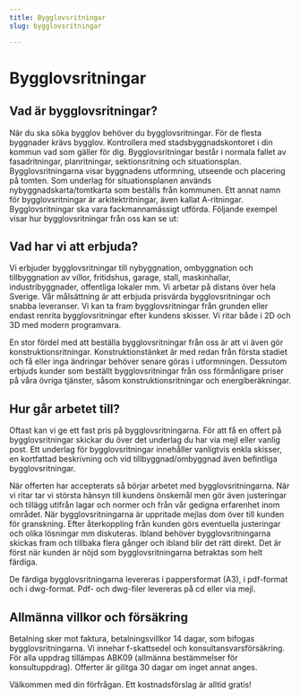 ```yaml
---
title: Bygglovsritningar
slug: bygglovsritningar

---
```

# Bygglovsritningar

## Vad är bygglovsritningar?

När du ska söka bygglov behöver du bygglovsritningar. För de flesta byggnader krävs bygglov. Kontrollera med stadsbyggnadskontoret i din kommun vad som gäller för dig. Bygglovsritningar består i normala fallet av fasadritningar, planritningar, sektionsritning och situationsplan. Bygglovsritningarna visar byggnadens utformning, utseende och placering på tomten. Som underlag för situationsplanen används nybyggnadskarta/tomtkarta som beställs från kommunen. Ett annat namn för bygglovsritningar är arkitektritningar, även kallat A-ritningar. Bygglovsritningar ska vara fackmannamässigt utförda. Följande exempel visar hur bygglovsritningar från oss kan se ut:

## Vad har vi att erbjuda?

Vi erbjuder bygglovsritningar till nybyggnation, ombyggnation och tillbyggnation av villor, fritidshus, garage, stall, maskinhallar, industribyggnader, offentliga lokaler mm. Vi arbetar på distans över hela Sverige. Vår målsättning är att erbjuda prisvärda bygglovsritningar och snabba leveranser. Vi kan ta fram bygglovsritningar från grunden eller endast renrita bygglovsritningar efter kundens skisser. Vi ritar både i 2D och 3D med modern programvara.

En stor fördel med att beställa bygglovsritningar från oss är att vi även gör konstruktionsritningar. Konstruktionstänket är med redan från första stadiet och få eller inga ändringar behöver senare göras i utformningen. Dessutom erbjuds kunder som beställt bygglovsritningar från oss förmånligare priser på våra övriga tjänster, såsom konstruktionsritningar och energiberäkningar.

## Hur går arbetet till?

Oftast kan vi ge ett fast pris på bygglovsritningarna. För att få en offert på bygglovsritningar skickar du över det underlag du har via mejl eller vanlig post. Ett underlag för bygglovsritningar innehåller vanligtvis enkla skisser, en kortfattad beskrivning och vid tillbyggnad/ombyggnad även befintliga bygglovsritningar.

När offerten har accepterats så börjar arbetet med bygglovsritningarna. När vi ritar tar vi största hänsyn till kundens önskemål men gör även justeringar och tillägg utifrån lagar och normer och från vår gedigna erfarenhet inom området. När bygglovsritningarna är uppritade mejlas dom över till kunden för granskning. Efter återkoppling från kunden görs eventuella justeringar och olika lösningar mm diskuteras. Ibland behöver bygglovsritningarna skickas fram och tillbaka flera gånger och ibland blir det rätt direkt. Det är först när kunden är nöjd som bygglovsritningarna betraktas som helt färdiga.

De färdiga bygglovsritningarna levereras i pappersformat (A3), i pdf-format och i dwg-format. Pdf- och dwg-filer levereras på cd eller via mejl.

## Allmänna villkor och försäkring

Betalning sker mot faktura, betalningsvillkor 14 dagar, som bifogas bygglovsritningarna. Vi innehar f-skattsedel och konsultansvarsförsäkring. För alla uppdrag tillämpas ABK09 (allmänna bestämmelser för konsultuppdrag). Offerter är gilitga 30 dagar om inget annat anges.

Välkommen med din förfrågan. Ett kostnadsförslag är alltid gratis!